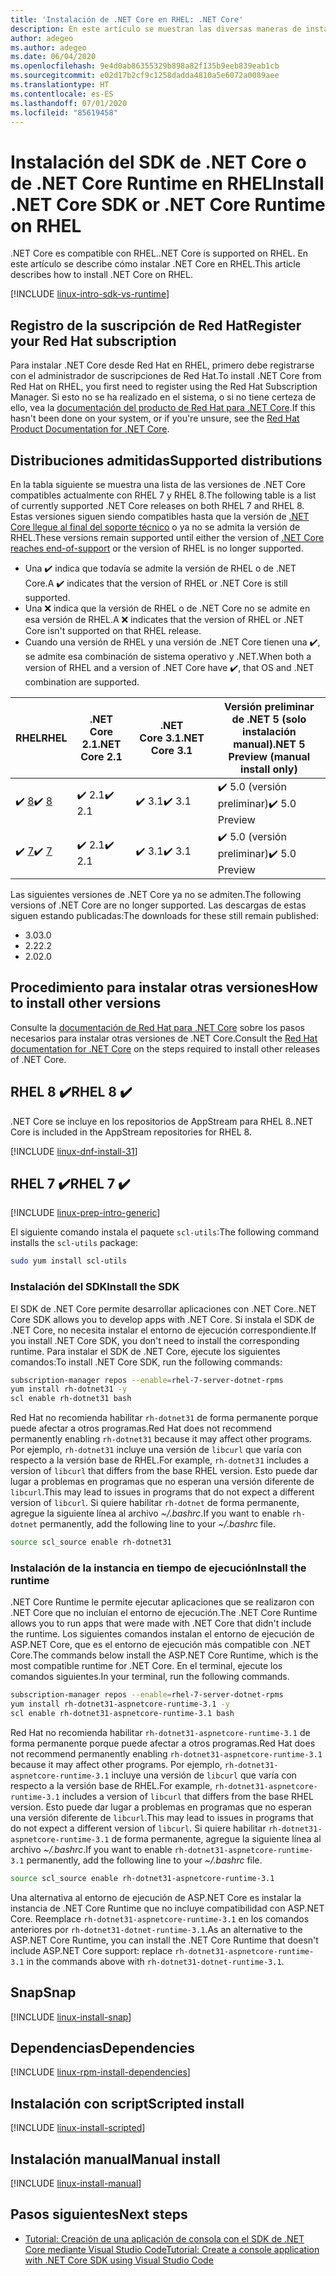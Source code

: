 ```yaml
---
title: 'Instalación de .NET Core en RHEL: .NET Core'
description: En este artículo se muestran las diversas maneras de instalar el SDK de .NET Core y .NET Core Runtime en RHEL.
author: adegeo
ms.author: adegeo
ms.date: 06/04/2020
ms.openlocfilehash: 9e4d0ab86355329b898a82f135b9eeb839eab1cb
ms.sourcegitcommit: e02d17b2cf9c1258dadda4810a5e6072a0089aee
ms.translationtype: HT
ms.contentlocale: es-ES
ms.lasthandoff: 07/01/2020
ms.locfileid: "85619458"
---
```

# <a name="install-net-core-sdk-or-net-core-runtime-on-rhel"></a><span data-ttu-id="93285-103">Instalación del SDK de .NET Core o de .NET Core Runtime en RHEL</span><span class="sxs-lookup"><span data-stu-id="93285-103">Install .NET Core SDK or .NET Core Runtime on RHEL</span></span>

<span data-ttu-id="93285-104">.NET Core es compatible con RHEL.</span><span class="sxs-lookup"><span data-stu-id="93285-104">.NET Core is supported on RHEL.</span></span> <span data-ttu-id="93285-105">En este artículo se describe cómo instalar .NET Core en RHEL.</span><span class="sxs-lookup"><span data-stu-id="93285-105">This article describes how to install .NET Core on RHEL.</span></span>

[!INCLUDE [linux-intro-sdk-vs-runtime](includes/linux-intro-sdk-vs-runtime.md)]

## <a name="register-your-red-hat-subscription"></a><span data-ttu-id="93285-106">Registro de la suscripción de Red Hat</span><span class="sxs-lookup"><span data-stu-id="93285-106">Register your Red Hat subscription</span></span>

<span data-ttu-id="93285-107">Para instalar .NET Core desde Red Hat en RHEL, primero debe registrarse con el administrador de suscripciones de Red Hat.</span><span class="sxs-lookup"><span data-stu-id="93285-107">To install .NET Core from Red Hat on RHEL, you first need to register using the Red Hat Subscription Manager.</span></span> <span data-ttu-id="93285-108">Si esto no se ha realizado en el sistema, o si no tiene certeza de ello, vea la [documentación del producto de Red Hat para .NET Core](https://access.redhat.com/documentation/net_core/).</span><span class="sxs-lookup"><span data-stu-id="93285-108">If this hasn't been done on your system, or if you're unsure, see the [Red Hat Product Documentation for .NET Core](https://access.redhat.com/documentation/net_core/).</span></span>

## <a name="supported-distributions"></a><span data-ttu-id="93285-109">Distribuciones admitidas</span><span class="sxs-lookup"><span data-stu-id="93285-109">Supported distributions</span></span>

<span data-ttu-id="93285-110">En la tabla siguiente se muestra una lista de las versiones de .NET Core compatibles actualmente con RHEL 7 y RHEL 8.</span><span class="sxs-lookup"><span data-stu-id="93285-110">The following table is a list of currently supported .NET Core releases on both RHEL 7 and RHEL 8.</span></span> <span data-ttu-id="93285-111">Estas versiones siguen siendo compatibles hasta que la versión de [.NET Core llegue al final del soporte técnico](https://dotnet.microsoft.com/platform/support/policy/dotnet-core) o ya no se admita la versión de RHEL.</span><span class="sxs-lookup"><span data-stu-id="93285-111">These versions remain supported until either the version of [.NET Core reaches end-of-support](https://dotnet.microsoft.com/platform/support/policy/dotnet-core) or the version of RHEL is no longer supported.</span></span>

- <span data-ttu-id="93285-112">Una ✔️ indica que todavía se admite la versión de RHEL o de .NET Core.</span><span class="sxs-lookup"><span data-stu-id="93285-112">A ✔️ indicates that the version of RHEL or .NET Core is still supported.</span></span>
- <span data-ttu-id="93285-113">Una ❌ indica que la versión de RHEL o de .NET Core no se admite en esa versión de RHEL.</span><span class="sxs-lookup"><span data-stu-id="93285-113">A ❌ indicates that the version of RHEL or .NET Core isn't supported on that RHEL release.</span></span>
- <span data-ttu-id="93285-114">Cuando una versión de RHEL y una versión de .NET Core tienen una ✔️, se admite esa combinación de sistema operativo y .NET.</span><span class="sxs-lookup"><span data-stu-id="93285-114">When both a version of RHEL and a version of .NET Core have ✔️, that OS and .NET combination are supported.</span></span>

| <span data-ttu-id="93285-115">RHEL</span><span class="sxs-lookup"><span data-stu-id="93285-115">RHEL</span></span>                   | <span data-ttu-id="93285-116">.NET Core 2.1</span><span class="sxs-lookup"><span data-stu-id="93285-116">.NET Core 2.1</span></span> | <span data-ttu-id="93285-117">.NET Core 3.1</span><span class="sxs-lookup"><span data-stu-id="93285-117">.NET Core 3.1</span></span> | <span data-ttu-id="93285-118">Versión preliminar de .NET 5 (solo instalación manual)</span><span class="sxs-lookup"><span data-stu-id="93285-118">.NET 5 Preview (manual install only)</span></span> |
|--------------------------|---------------|---------------|----------------|
| <span data-ttu-id="93285-119">✔️ [8](#rhel-8-)</span><span class="sxs-lookup"><span data-stu-id="93285-119">✔️ [8](#rhel-8-)</span></span> | <span data-ttu-id="93285-120">✔️ 2.1</span><span class="sxs-lookup"><span data-stu-id="93285-120">✔️ 2.1</span></span>        | <span data-ttu-id="93285-121">✔️ 3.1</span><span class="sxs-lookup"><span data-stu-id="93285-121">✔️ 3.1</span></span>        | <span data-ttu-id="93285-122">✔️ 5.0 (versión preliminar)</span><span class="sxs-lookup"><span data-stu-id="93285-122">✔️ 5.0 Preview</span></span> |
| <span data-ttu-id="93285-123">✔️ [7](#rhel-7-)</span><span class="sxs-lookup"><span data-stu-id="93285-123">✔️ [7](#rhel-7-)</span></span> | <span data-ttu-id="93285-124">✔️ 2.1</span><span class="sxs-lookup"><span data-stu-id="93285-124">✔️ 2.1</span></span>        | <span data-ttu-id="93285-125">✔️ 3.1</span><span class="sxs-lookup"><span data-stu-id="93285-125">✔️ 3.1</span></span>        | <span data-ttu-id="93285-126">✔️ 5.0 (versión preliminar)</span><span class="sxs-lookup"><span data-stu-id="93285-126">✔️ 5.0 Preview</span></span> |

<span data-ttu-id="93285-127">Las siguientes versiones de .NET Core ya no se admiten.</span><span class="sxs-lookup"><span data-stu-id="93285-127">The following versions of .NET Core are no longer supported.</span></span> <span data-ttu-id="93285-128">Las descargas de estas siguen estando publicadas:</span><span class="sxs-lookup"><span data-stu-id="93285-128">The downloads for these still remain published:</span></span>

- <span data-ttu-id="93285-129">3.0</span><span class="sxs-lookup"><span data-stu-id="93285-129">3.0</span></span>
- <span data-ttu-id="93285-130">2.2</span><span class="sxs-lookup"><span data-stu-id="93285-130">2.2</span></span>
- <span data-ttu-id="93285-131">2.0</span><span class="sxs-lookup"><span data-stu-id="93285-131">2.0</span></span>

## <a name="how-to-install-other-versions"></a><span data-ttu-id="93285-132">Procedimiento para instalar otras versiones</span><span class="sxs-lookup"><span data-stu-id="93285-132">How to install other versions</span></span>

<span data-ttu-id="93285-133">Consulte la [documentación de Red Hat para .NET Core](https://access.redhat.com/documentation/net_core/) sobre los pasos necesarios para instalar otras versiones de .NET Core.</span><span class="sxs-lookup"><span data-stu-id="93285-133">Consult the [Red Hat documentation for .NET Core](https://access.redhat.com/documentation/net_core/) on the steps required to install other releases of .NET Core.</span></span>

## <a name="rhel-8-"></a><span data-ttu-id="93285-134">RHEL 8 ✔️</span><span class="sxs-lookup"><span data-stu-id="93285-134">RHEL 8 ✔️</span></span>

<span data-ttu-id="93285-135">.NET Core se incluye en los repositorios de AppStream para RHEL 8.</span><span class="sxs-lookup"><span data-stu-id="93285-135">.NET Core is included in the AppStream repositories for RHEL 8.</span></span>

[!INCLUDE [linux-dnf-install-31](includes/linux-install-31-dnf.md)]

## <a name="rhel-7-"></a><span data-ttu-id="93285-136">RHEL 7 ✔️</span><span class="sxs-lookup"><span data-stu-id="93285-136">RHEL 7 ✔️</span></span>

[!INCLUDE [linux-prep-intro-generic](includes/linux-prep-intro-generic.md)]

<span data-ttu-id="93285-137">El siguiente comando instala el paquete `scl-utils`:</span><span class="sxs-lookup"><span data-stu-id="93285-137">The following command installs the `scl-utils` package:</span></span>

```bash
sudo yum install scl-utils
```

### <a name="install-the-sdk"></a><span data-ttu-id="93285-138">Instalación del SDK</span><span class="sxs-lookup"><span data-stu-id="93285-138">Install the SDK</span></span>

<span data-ttu-id="93285-139">El SDK de .NET Core permite desarrollar aplicaciones con .NET Core.</span><span class="sxs-lookup"><span data-stu-id="93285-139">.NET Core SDK allows you to develop apps with .NET Core.</span></span> <span data-ttu-id="93285-140">Si instala el SDK de .NET Core, no necesita instalar el entorno de ejecución correspondiente.</span><span class="sxs-lookup"><span data-stu-id="93285-140">If you install .NET Core SDK, you don't need to install the corresponding runtime.</span></span> <span data-ttu-id="93285-141">Para instalar el SDK de .NET Core, ejecute los siguientes comandos:</span><span class="sxs-lookup"><span data-stu-id="93285-141">To install .NET Core SDK, run the following commands:</span></span>

```bash
subscription-manager repos --enable=rhel-7-server-dotnet-rpms
yum install rh-dotnet31 -y
scl enable rh-dotnet31 bash
```

<span data-ttu-id="93285-142">Red Hat no recomienda habilitar `rh-dotnet31` de forma permanente porque puede afectar a otros programas.</span><span class="sxs-lookup"><span data-stu-id="93285-142">Red Hat does not recommend permanently enabling `rh-dotnet31` because it may affect other programs.</span></span> <span data-ttu-id="93285-143">Por ejemplo, `rh-dotnet31` incluye una versión de `libcurl` que varía con respecto a la versión base de RHEL.</span><span class="sxs-lookup"><span data-stu-id="93285-143">For example, `rh-dotnet31` includes a version of `libcurl` that differs from the base RHEL version.</span></span> <span data-ttu-id="93285-144">Esto puede dar lugar a problemas en programas que no esperan una versión diferente de `libcurl`.</span><span class="sxs-lookup"><span data-stu-id="93285-144">This may lead to issues in programs that do not expect a different version of `libcurl`.</span></span> <span data-ttu-id="93285-145">Si quiere habilitar `rh-dotnet` de forma permanente, agregue la siguiente línea al archivo _~/.bashrc_.</span><span class="sxs-lookup"><span data-stu-id="93285-145">If you want to enable `rh-dotnet` permanently, add the following line to your _~/.bashrc_ file.</span></span>

```bash
source scl_source enable rh-dotnet31
```

### <a name="install-the-runtime"></a><span data-ttu-id="93285-146">Instalación de la instancia en tiempo de ejecución</span><span class="sxs-lookup"><span data-stu-id="93285-146">Install the runtime</span></span>

<span data-ttu-id="93285-147">.NET Core Runtime le permite ejecutar aplicaciones que se realizaron con .NET Core que no incluían el entorno de ejecución.</span><span class="sxs-lookup"><span data-stu-id="93285-147">The .NET Core Runtime allows you to run apps that were made with .NET Core that didn't include the runtime.</span></span> <span data-ttu-id="93285-148">Los siguientes comandos instalan el entorno de ejecución de ASP.NET Core, que es el entorno de ejecución más compatible con .NET Core.</span><span class="sxs-lookup"><span data-stu-id="93285-148">The commands below install the ASP.NET Core Runtime, which is the most compatible runtime for .NET Core.</span></span> <span data-ttu-id="93285-149">En el terminal, ejecute los comandos siguientes.</span><span class="sxs-lookup"><span data-stu-id="93285-149">In your terminal, run the following commands.</span></span>

```bash
subscription-manager repos --enable=rhel-7-server-dotnet-rpms
yum install rh-dotnet31-aspnetcore-runtime-3.1 -y
scl enable rh-dotnet31-aspnetcore-runtime-3.1 bash
```

<span data-ttu-id="93285-150">Red Hat no recomienda habilitar `rh-dotnet31-aspnetcore-runtime-3.1` de forma permanente porque puede afectar a otros programas.</span><span class="sxs-lookup"><span data-stu-id="93285-150">Red Hat does not recommend permanently enabling `rh-dotnet31-aspnetcore-runtime-3.1` because it may affect other programs.</span></span> <span data-ttu-id="93285-151">Por ejemplo, `rh-dotnet31-aspnetcore-runtime-3.1` incluye una versión de `libcurl` que varía con respecto a la versión base de RHEL.</span><span class="sxs-lookup"><span data-stu-id="93285-151">For example, `rh-dotnet31-aspnetcore-runtime-3.1` includes a version of `libcurl` that differs from the base RHEL version.</span></span> <span data-ttu-id="93285-152">Esto puede dar lugar a problemas en programas que no esperan una versión diferente de `libcurl`.</span><span class="sxs-lookup"><span data-stu-id="93285-152">This may lead to issues in programs that do not expect a different version of `libcurl`.</span></span> <span data-ttu-id="93285-153">Si quiere habilitar `rh-dotnet31-aspnetcore-runtime-3.1` de forma permanente, agregue la siguiente línea al archivo _~/.bashrc_.</span><span class="sxs-lookup"><span data-stu-id="93285-153">If you want to enable `rh-dotnet31-aspnetcore-runtime-3.1` permanently, add the following line to your _~/.bashrc_ file.</span></span>

```bash
source scl_source enable rh-dotnet31-aspnetcore-runtime-3.1
```

<span data-ttu-id="93285-154">Una alternativa al entorno de ejecución de ASP.NET Core es instalar la instancia de .NET Core Runtime que no incluye compatibilidad con ASP.NET Core. Reemplace `rh-dotnet31-aspnetcore-runtime-3.1` en los comandos anteriores por `rh-dotnet31-dotnet-runtime-3.1`.</span><span class="sxs-lookup"><span data-stu-id="93285-154">As an alternative to the ASP.NET Core Runtime, you can install the .NET Core Runtime that doesn't include ASP.NET Core support: replace `rh-dotnet31-aspnetcore-runtime-3.1` in the commands above with `rh-dotnet31-dotnet-runtime-3.1`.</span></span>

## <a name="snap"></a><span data-ttu-id="93285-155">Snap</span><span class="sxs-lookup"><span data-stu-id="93285-155">Snap</span></span>

[!INCLUDE [linux-install-snap](includes/linux-install-snap.md)]

## <a name="dependencies"></a><span data-ttu-id="93285-156">Dependencias</span><span class="sxs-lookup"><span data-stu-id="93285-156">Dependencies</span></span>

[!INCLUDE [linux-rpm-install-dependencies](includes/linux-rpm-install-dependencies.md)]

## <a name="scripted-install"></a><span data-ttu-id="93285-157">Instalación con script</span><span class="sxs-lookup"><span data-stu-id="93285-157">Scripted install</span></span>

[!INCLUDE [linux-install-scripted](includes/linux-install-scripted.md)]

## <a name="manual-install"></a><span data-ttu-id="93285-158">Instalación manual</span><span class="sxs-lookup"><span data-stu-id="93285-158">Manual install</span></span>

[!INCLUDE [linux-install-manual](includes/linux-install-manual.md)]

## <a name="next-steps"></a><span data-ttu-id="93285-159">Pasos siguientes</span><span class="sxs-lookup"><span data-stu-id="93285-159">Next steps</span></span>

- [<span data-ttu-id="93285-160">Tutorial: Creación de una aplicación de consola con el SDK de .NET Core mediante Visual Studio Code</span><span class="sxs-lookup"><span data-stu-id="93285-160">Tutorial: Create a console application with .NET Core SDK using Visual Studio Code</span></span>](../tutorials/with-visual-studio-code.md)
